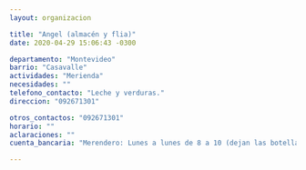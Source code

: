 ```yaml
---
layout: organizacion

title: "Angel (almacén y flia)"
date: 2020-04-29 15:06:43 -0300

departamento: "Montevideo"
barrio: "Casavalle"
actividades: "Merienda"
necesidades: ""
telefono_contacto: "Leche y verduras."
direccion: "092671301"

otros_contactos: "092671301"
horario: ""
aclaraciones: ""
cuenta_bancaria: "Merendero: Lunes a lunes de 8 a 10 (dejan las botellas y luego las pasan a bucar). Olla: Sábado y domingo, se entrega la comida desde las 17:00 a 18:00."

---
```

